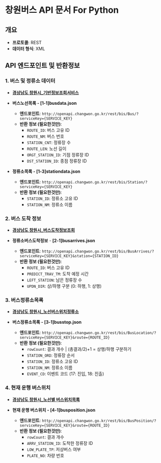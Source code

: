 # 창원버스 API 문서 For Python

## 개요
- **프로토콜**: REST
- **데이터 형식**: XML

## API 엔드포인트 및 반환정보

### 1. 버스 및 정류소 데이터 

- **[경상남도 창원시_기반정보조회서비스](https://www.data.go.kr/tcs/dss/selectApiDataDetailView.do?publicDataPk=15000096)**

- **버스노선목록 - [1-1]busdata.json**
  - **엔드포인트**: `http://openapi.changwon.go.kr/rest/bis/Bus/?serviceKey={SERVICE_KEY}`
  - **반환 정보 (필요한것만)**:
    - `ROUTE_ID`: 버스 고유 ID
    - `ROUTE_NM`: 버스 번호
    - `STATION_CNT`: 정류장 수
    - `ROUTE_LEN`: 노선 길이
    - `ORGT_STATION_ID`: 기점 정류장 ID
    - `DST_STATION_ID`: 종점 정류장 ID

- **정류소목록 - [1-3]stationdata.json**
  - **엔드포인트**: `http://openapi.changwon.go.kr/rest/bis/Station/?serviceKey={SERVICE_KEY}`
  - **반환 정보 (필요한것만)**:
    - `STATION_ID`: 정류소 고유 ID
    - `STATION_NM`: 정류소 이름

### 2. 버스 도착 정보

- **[경상남도 창원시_버스도착정보조회](https://www.data.go.kr/tcs/dss/selectApiDataDetailView.do?publicDataPk=15000386)**

- **정류소버스도착정보** - **[2-1]busarrives.json**
  - **엔드포인트**: `http://openapi.changwon.go.kr/rest/bis/BusArrives/?serviceKey={SERVICE_KEY}&station={STATION_ID}`
  - **반환 정보 (필요한것만)**:
    - `ROUTE_ID`: 버스 고유 ID
    - `PREDICT_TRAV_TM`: 도착 예정 시간
    - `LEFT_STATION`: 남은 정류장 수
    - `UPDN_DIR`: 상/하행 구분 (0: 하행, 1: 상행)

### 3. 버스정류소목록

- **[경상남도 창원시_노선버스위치정류소](https://www.data.go.kr/tcs/dss/selectApiDataDetailView.do?publicDataPk=15000254)**

- **버스정류소목록 - [3-1]busstop.json**
  - **엔드포인트**: `http://openapi.changwon.go.kr/rest/bis/BusLocation/?serviceKey={SERVICE_KEY}&route={ROUTE_ID}`
  - **반환 정보 (필요한것만)**:
    - `rowCount`: 결과 개수 | (총결과/2)+1 = 상행/하행 구분하기 
    - `STATION_ORD`: 정류장 순서
    - `STATION_ID`: 정류소 고유 ID
    - `STATION_NM`: 정류소 이름
    - `EVENT_CD`: 이벤트 코드 (17: 진입, 18: 진출)

### 4. 현재 운행 버스위치

- **[경상남도 창원시_노선별 버스위치목록](https://www.data.go.kr/tcs/dss/selectApiDataDetailView.do?publicDataPk=15000416)**

- **현재 운행 버스위치 - [4-1]busposition.json**
  - **엔드포인트**: `http://openapi.changwon.go.kr/rest/bis/BusPosition/?serviceKey={SERVICE_KEY}&route={ROUTE_ID}`
  - **반환 정보 (필요한것만)**:
    - `rowCount`: 결과 개수
    - `ARRV_STATION_ID`: 도착한 정류장 ID
    - `LOW_PLATE_TP`: 저상버스 여부
    - `PLATE_NO`: 차량 번호